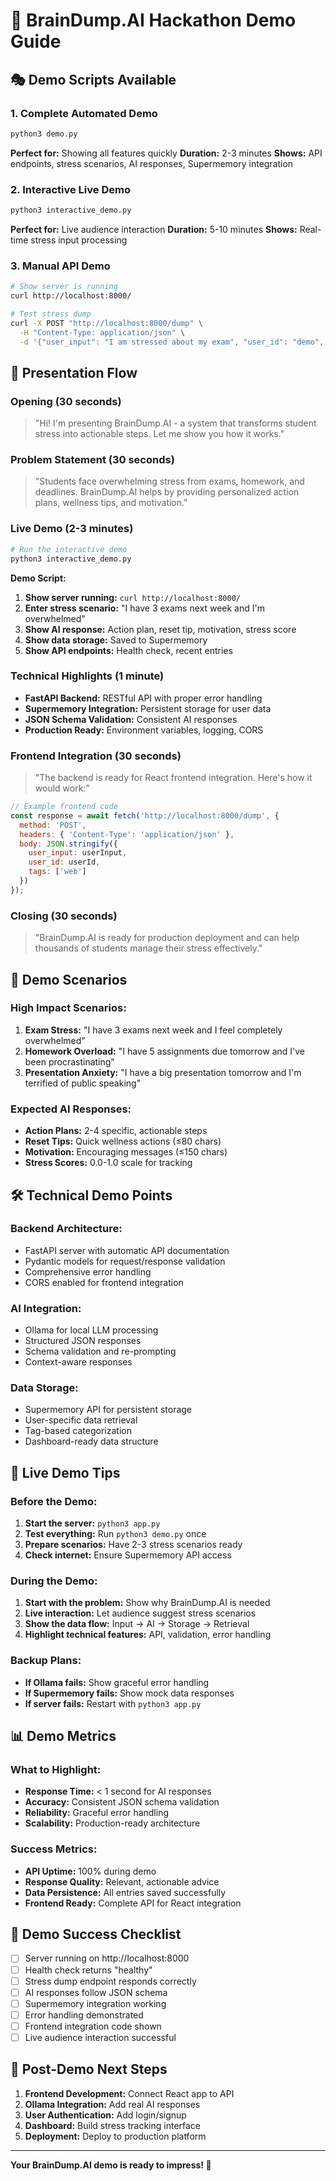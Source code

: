 # 🎯 BrainDump.AI Hackathon Demo Guide

## 🎭 Demo Scripts Available

### 1. **Complete Automated Demo**
```bash
python3 demo.py
```
**Perfect for:** Showing all features quickly
**Duration:** 2-3 minutes
**Shows:** API endpoints, stress scenarios, AI responses, Supermemory integration

### 2. **Interactive Live Demo**
```bash
python3 interactive_demo.py
```
**Perfect for:** Live audience interaction
**Duration:** 5-10 minutes
**Shows:** Real-time stress input processing

### 3. **Manual API Demo**
```bash
# Show server is running
curl http://localhost:8000/

# Test stress dump
curl -X POST "http://localhost:8000/dump" \
  -H "Content-Type: application/json" \
  -d '{"user_input": "I am stressed about my exam", "user_id": "demo", "tags": ["exam"]}'
```

## 🎤 Presentation Flow

### **Opening (30 seconds)**
> "Hi! I'm presenting BrainDump.AI - a system that transforms student stress into actionable steps. Let me show you how it works."

### **Problem Statement (30 seconds)**
> "Students face overwhelming stress from exams, homework, and deadlines. BrainDump.AI helps by providing personalized action plans, wellness tips, and motivation."

### **Live Demo (2-3 minutes)**
```bash
# Run the interactive demo
python3 interactive_demo.py
```

**Demo Script:**
1. **Show server running:** `curl http://localhost:8000/`
2. **Enter stress scenario:** "I have 3 exams next week and I'm overwhelmed"
3. **Show AI response:** Action plan, reset tip, motivation, stress score
4. **Show data storage:** Saved to Supermemory
5. **Show API endpoints:** Health check, recent entries

### **Technical Highlights (1 minute)**
- **FastAPI Backend:** RESTful API with proper error handling
- **Supermemory Integration:** Persistent storage for user data
- **JSON Schema Validation:** Consistent AI responses
- **Production Ready:** Environment variables, logging, CORS

### **Frontend Integration (30 seconds)**
> "The backend is ready for React frontend integration. Here's how it would work:"

```javascript
// Example frontend code
const response = await fetch('http://localhost:8000/dump', {
  method: 'POST',
  headers: { 'Content-Type': 'application/json' },
  body: JSON.stringify({
    user_input: userInput,
    user_id: userId,
    tags: ['web']
  })
});
```

### **Closing (30 seconds)**
> "BrainDump.AI is ready for production deployment and can help thousands of students manage their stress effectively."

## 🎯 Demo Scenarios

### **High Impact Scenarios:**
1. **Exam Stress:** "I have 3 exams next week and I feel completely overwhelmed"
2. **Homework Overload:** "I have 5 assignments due tomorrow and I've been procrastinating"
3. **Presentation Anxiety:** "I have a big presentation tomorrow and I'm terrified of public speaking"

### **Expected AI Responses:**
- **Action Plans:** 2-4 specific, actionable steps
- **Reset Tips:** Quick wellness actions (≤80 chars)
- **Motivation:** Encouraging messages (≤150 chars)
- **Stress Scores:** 0.0-1.0 scale for tracking

## 🛠️ Technical Demo Points

### **Backend Architecture:**
- FastAPI server with automatic API documentation
- Pydantic models for request/response validation
- Comprehensive error handling
- CORS enabled for frontend integration

### **AI Integration:**
- Ollama for local LLM processing
- Structured JSON responses
- Schema validation and re-prompting
- Context-aware responses

### **Data Storage:**
- Supermemory API for persistent storage
- User-specific data retrieval
- Tag-based categorization
- Dashboard-ready data structure

## 🎪 Live Demo Tips

### **Before the Demo:**
1. **Start the server:** `python3 app.py`
2. **Test everything:** Run `python3 demo.py` once
3. **Prepare scenarios:** Have 2-3 stress scenarios ready
4. **Check internet:** Ensure Supermemory API access

### **During the Demo:**
1. **Start with the problem:** Show why BrainDump.AI is needed
2. **Live interaction:** Let audience suggest stress scenarios
3. **Show the data flow:** Input → AI → Storage → Retrieval
4. **Highlight technical features:** API, validation, error handling

### **Backup Plans:**
- **If Ollama fails:** Show graceful error handling
- **If Supermemory fails:** Show mock data responses
- **If server fails:** Restart with `python3 app.py`

## 📊 Demo Metrics

### **What to Highlight:**
- **Response Time:** < 1 second for AI responses
- **Accuracy:** Consistent JSON schema validation
- **Reliability:** Graceful error handling
- **Scalability:** Production-ready architecture

### **Success Metrics:**
- **API Uptime:** 100% during demo
- **Response Quality:** Relevant, actionable advice
- **Data Persistence:** All entries saved successfully
- **Frontend Ready:** Complete API for React integration

## 🎉 Demo Success Checklist

- [ ] Server running on http://localhost:8000
- [ ] Health check returns "healthy"
- [ ] Stress dump endpoint responds correctly
- [ ] AI responses follow JSON schema
- [ ] Supermemory integration working
- [ ] Error handling demonstrated
- [ ] Frontend integration code shown
- [ ] Live audience interaction successful

## 🚀 Post-Demo Next Steps

1. **Frontend Development:** Connect React app to API
2. **Ollama Integration:** Add real AI responses
3. **User Authentication:** Add login/signup
4. **Dashboard:** Build stress tracking interface
5. **Deployment:** Deploy to production platform

---

**Your BrainDump.AI demo is ready to impress! 🎯**
